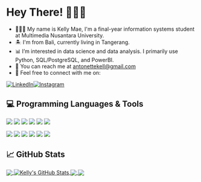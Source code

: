 # Hey There! 👋🏻🌼

- 👩🏻‍💻 My name is Kelly Mae, I'm a final-year information systems student at Multimedia Nusantara University.
- 🏝️ I'm from Bali, currently living in Tangerang. 
- 📊 I’m interested in data science and data analysis. I primarily use Python, SQL/PostgreSQL, and PowerBI.
- 📩 You can reach me at antonettekell@gmail.com
- 📲 Feel free to connect with me on:

[![LinkedIn][1.1]][1][![Instagram][2.1]][2]

## 💻 Programming Languages & Tools
![](https://img.shields.io/badge/Code-Python-informational?style=flat&logo=python&logoColor=white&color=c9c9d8)
![](https://img.shields.io/badge/Code-SQL-informational?style=flat&logo=sql&logoColor=white&color=c9c9d8)
![](https://img.shields.io/badge/Code-PostgreSQL-informational?style=flat&logo=postgresql&logoColor=white&color=c9c9d8)
![](https://img.shields.io/badge/Code-R_Programming_Language-informational?style=flat&logo=r&logoColor=white&color=c9c9d8)
![](https://img.shields.io/badge/Code-SAS-informational?style=flat&logo=sas&logoColor=white&color=c9c9d8)
![](https://img.shields.io/badge/Cloud-Google_Big_Query-informational?style=flat&logo=googlecloud&logoColor=white&color=c9c9d8)

![](https://img.shields.io/badge/Tools-Jupyter_Notebook-informational?style=flat&logo=jupyter&logoColor=white&color=c9c9d8)
![](https://img.shields.io/badge/Tools-DBeaver-informational?style=flat&logo=dbeaver&logoColor=white&color=c9c9d8)
![](https://img.shields.io/badge/Tools-PowerBI-informational?style=flat&logo=powerbi&logoColor=white&color=c9c9d8)
![](https://img.shields.io/badge/Tools-Looker_Studio-informational?style=flat&logo=looker&logoColor=white&color=c9c9d8)
![](https://img.shields.io/badge/Tools-Tableau-informational?style=flat&logo=tableau&logoColor=white&color=c9c9d8)
![](https://img.shields.io/badge/Tools-RStudio-informational?style=flat&logo=rstudio&logoColor=white&color=c9c9d8)

## &#x1f4c8; GitHub Stats

<a href="https://github.com/antonettekelly/antonettekelly">
  <img align="center" src="https://github-readme-stats.vercel.app/api/top-langs/?username=antonettekelly&hide=java,html,tex&title_color=ffffff&text_color=c9cacc&icon_color=bcbcfb&bg_color=1d1f21&langs_count=3" />
</a>
<a href="https://github.com/antonettekelly/antonettekelly">
  <img align="center" src="https://github-readme-stats.vercel.app/api?username=antonettekelly&show_icons=true&line_height=27&count_private=true&title_color=ffffff&text_color=c9cacc&icon_color=bcbcfb&bg_color=1d1f21" alt="Kelly's GitHub Stats" />
</a>

<a href="https://github.com/antonettekelly/everzone-warehouse">
  <img align="center" src="https://github-readme-stats.vercel.app/api/pin/?username=antonettekelly&repo=everzone-warehouse&title_color=ffffff&text_color=c9cacc&icon_color=bcbcfb&bg_color=1d1f21" />
</a>

<a href="https://github.com/antonettekelly/EverBank">
  <img align="center" src="https://github-readme-stats.vercel.app/api/pin/?username=antonettekelly&repo=everbank&title_color=ffffff&text_color=c9cacc&icon_color=bcbcfb&bg_color=1d1f21" />
</a>    

<!-- links to social media icons -->

<!-- icons -->
[1.1]: https://img.icons8.com/fluent/48/000000/linkedin.png
[2.1]: https://img.icons8.com/fluent/48/000000/instagram-new.png

<!-- links to social media accounts -->
[1]: https://www.linkedin.com/in/antonettekelly
[2]: https://instagram.com/kellym_ae

